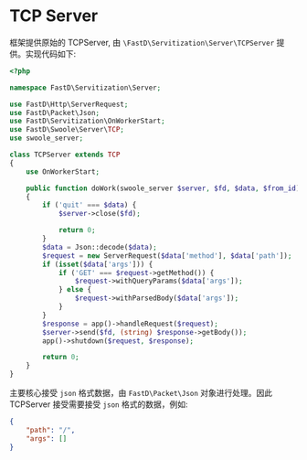 # TCP Server

框架提供原始的 TCPServer, 由 `\FastD\Servitization\Server\TCPServer` 提供。实现代码如下:

```php
<?php

namespace FastD\Servitization\Server;

use FastD\Http\ServerRequest;
use FastD\Packet\Json;
use FastD\Servitization\OnWorkerStart;
use FastD\Swoole\Server\TCP;
use swoole_server;

class TCPServer extends TCP
{
    use OnWorkerStart;

    public function doWork(swoole_server $server, $fd, $data, $from_id)
    {
        if ('quit' === $data) {
            $server->close($fd);

            return 0;
        }
        $data = Json::decode($data);
        $request = new ServerRequest($data['method'], $data['path']);
        if (isset($data['args'])) {
            if ('GET' === $request->getMethod()) {
                $request->withQueryParams($data['args']);
            } else {
                $request->withParsedBody($data['args']);
            }
        }
        $response = app()->handleRequest($request);
        $server->send($fd, (string) $response->getBody());
        app()->shutdown($request, $response);

        return 0;
    }
}
```

主要核心接受 `json` 格式数据，由 `FastD\Packet\Json` 对象进行处理。因此 TCPServer 接受需要接受 `json` 格式的数据，例如:

```json
{
    "path": "/",
    "args": []
}
```


